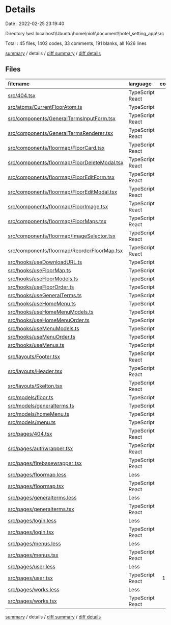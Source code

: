 # Details

Date : 2022-02-25 23:19:40

Directory \\wsl.localhost\Ubuntu\home\nioh\document\hotel_setting_app\src

Total : 45 files,  1402 codes, 33 comments, 191 blanks, all 1626 lines

[summary](results.md) / details / [diff summary](diff.md) / [diff details](diff-details.md)

## Files
| filename | language | code | comment | blank | total |
| :--- | :--- | ---: | ---: | ---: | ---: |
| [src/404.tsx](/src/404.tsx) | TypeScript React | 9 | 0 | 3 | 12 |
| [src/atoms/CurrentFloorAtom.ts](/src/atoms/CurrentFloorAtom.ts) | TypeScript | 0 | 7 | 3 | 10 |
| [src/components/GeneralTermsInputForm.tsx](/src/components/GeneralTermsInputForm.tsx) | TypeScript React | 34 | 0 | 4 | 38 |
| [src/components/GeneralTermsRenderer.tsx](/src/components/GeneralTermsRenderer.tsx) | TypeScript React | 16 | 0 | 4 | 20 |
| [src/components/floormap/FloorCard.tsx](/src/components/floormap/FloorCard.tsx) | TypeScript React | 92 | 1 | 7 | 100 |
| [src/components/floormap/FloorDeleteModal.tsx](/src/components/floormap/FloorDeleteModal.tsx) | TypeScript React | 30 | 0 | 4 | 34 |
| [src/components/floormap/FloorEditForm.tsx](/src/components/floormap/FloorEditForm.tsx) | TypeScript React | 53 | 0 | 4 | 57 |
| [src/components/floormap/FloorEditModal.tsx](/src/components/floormap/FloorEditModal.tsx) | TypeScript React | 52 | 1 | 7 | 60 |
| [src/components/floormap/FloorImage.tsx](/src/components/floormap/FloorImage.tsx) | TypeScript React | 51 | 0 | 6 | 57 |
| [src/components/floormap/FloorMaps.tsx](/src/components/floormap/FloorMaps.tsx) | TypeScript React | 32 | 0 | 5 | 37 |
| [src/components/floormap/ImageSelector.tsx](/src/components/floormap/ImageSelector.tsx) | TypeScript React | 39 | 0 | 6 | 45 |
| [src/components/floormap/ReorderFloorMap.tsx](/src/components/floormap/ReorderFloorMap.tsx) | TypeScript React | 37 | 0 | 3 | 40 |
| [src/hooks/useDownloadURL.ts](/src/hooks/useDownloadURL.ts) | TypeScript | 1 | 0 | 1 | 2 |
| [src/hooks/useFloorMap.ts](/src/hooks/useFloorMap.ts) | TypeScript | 80 | 6 | 10 | 96 |
| [src/hooks/useFloorModels.ts](/src/hooks/useFloorModels.ts) | TypeScript | 61 | 2 | 6 | 69 |
| [src/hooks/useFloorOrder.ts](/src/hooks/useFloorOrder.ts) | TypeScript | 35 | 0 | 4 | 39 |
| [src/hooks/useGeneralTerms.ts](/src/hooks/useGeneralTerms.ts) | TypeScript | 63 | 1 | 7 | 71 |
| [src/hooks/useHomeMenu.ts](/src/hooks/useHomeMenu.ts) | TypeScript | 0 | 0 | 1 | 1 |
| [src/hooks/useHomeMenuModels.ts](/src/hooks/useHomeMenuModels.ts) | TypeScript | 64 | 2 | 7 | 73 |
| [src/hooks/useHomeMenuOrder.ts](/src/hooks/useHomeMenuOrder.ts) | TypeScript | 35 | 0 | 4 | 39 |
| [src/hooks/useMenuModels.ts](/src/hooks/useMenuModels.ts) | TypeScript | 61 | 2 | 6 | 69 |
| [src/hooks/useMenuOrder.ts](/src/hooks/useMenuOrder.ts) | TypeScript | 33 | 0 | 6 | 39 |
| [src/hooks/useMenus.ts](/src/hooks/useMenus.ts) | TypeScript | 79 | 8 | 10 | 97 |
| [src/layouts/Footer.tsx](/src/layouts/Footer.tsx) | TypeScript React | 3 | 0 | 3 | 6 |
| [src/layouts/Header.tsx](/src/layouts/Header.tsx) | TypeScript React | 27 | 0 | 4 | 31 |
| [src/layouts/Skelton.tsx](/src/layouts/Skelton.tsx) | TypeScript React | 28 | 0 | 4 | 32 |
| [src/models/floor.ts](/src/models/floor.ts) | TypeScript | 8 | 0 | 2 | 10 |
| [src/models/generalterms.ts](/src/models/generalterms.ts) | TypeScript | 6 | 0 | 2 | 8 |
| [src/models/homeMenu.ts](/src/models/homeMenu.ts) | TypeScript | 11 | 0 | 4 | 15 |
| [src/models/menu.ts](/src/models/menu.ts) | TypeScript | 8 | 0 | 2 | 10 |
| [src/pages/404.tsx](/src/pages/404.tsx) | TypeScript React | 9 | 0 | 3 | 12 |
| [src/pages/authwrapper.tsx](/src/pages/authwrapper.tsx) | TypeScript React | 21 | 0 | 2 | 23 |
| [src/pages/firebasewrapper.tsx](/src/pages/firebasewrapper.tsx) | TypeScript React | 38 | 0 | 6 | 44 |
| [src/pages/floormap.less](/src/pages/floormap.less) | Less | 3 | 0 | 1 | 4 |
| [src/pages/floormap.tsx](/src/pages/floormap.tsx) | TypeScript React | 43 | 0 | 5 | 48 |
| [src/pages/generalterms.less](/src/pages/generalterms.less) | Less | 3 | 0 | 1 | 4 |
| [src/pages/generalterms.tsx](/src/pages/generalterms.tsx) | TypeScript React | 32 | 0 | 5 | 37 |
| [src/pages/login.less](/src/pages/login.less) | Less | 3 | 0 | 1 | 4 |
| [src/pages/login.tsx](/src/pages/login.tsx) | TypeScript React | 40 | 0 | 9 | 49 |
| [src/pages/menus.less](/src/pages/menus.less) | Less | 3 | 0 | 2 | 5 |
| [src/pages/menus.tsx](/src/pages/menus.tsx) | TypeScript React | 28 | 0 | 4 | 32 |
| [src/pages/user.less](/src/pages/user.less) | Less | 3 | 0 | 1 | 4 |
| [src/pages/user.tsx](/src/pages/user.tsx) | TypeScript React | 112 | 3 | 7 | 122 |
| [src/pages/works.less](/src/pages/works.less) | Less | 3 | 0 | 1 | 4 |
| [src/pages/works.tsx](/src/pages/works.tsx) | TypeScript React | 13 | 0 | 4 | 17 |

[summary](results.md) / details / [diff summary](diff.md) / [diff details](diff-details.md)
